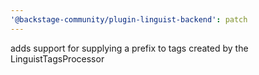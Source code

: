 ```yaml
---
'@backstage-community/plugin-linguist-backend': patch
---
```


adds support for supplying a prefix to tags created by the LinguistTagsProcessor
